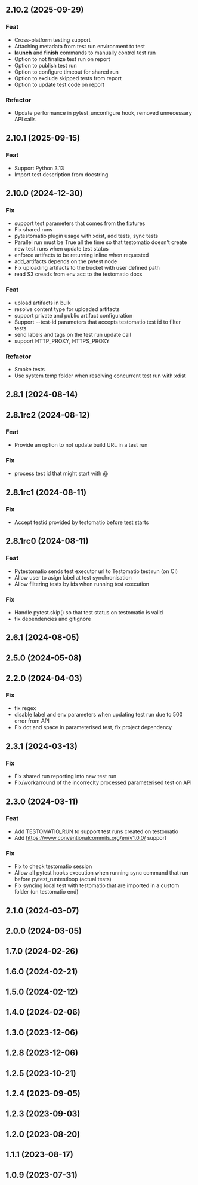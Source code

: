 ## 2.10.2 (2025-09-29)
### Feat
- Cross-platform testing support
- Attaching metadata from test run environment to test
- **launch** and **finish** commands to manually control test run
- Option to not finalize test run on report
- Option to publish test run
- Option to configure timeout for shared run
- Option to exclude skipped tests from report
- Option to update test code on report

### Refactor
- Update performance in pytest_unconfigure hook, removed unnecessary API calls

## 2.10.1 (2025-09-15)
### Feat
- Support Python 3.13
- Import test description from docstring

## 2.10.0 (2024-12-30)

### Fix
- support test parameters that comes from the fixtures
- Fix shared runs
- pytestomatio plugin usage with xdist, add tests, sync tests
- Parallel run must be True all the time so that testomatio doesn't create new test runs when update test status
- enforce artifacts to be returning inline when requested
- add_artifacts depends on the pytest node
- Fix uploading artifacts to the bucket with user defined path
- read S3 creads from env acc to the testomatio docs

### Feat
- upload artifacts in bulk
- resolve content type for uploaded artifacts
- support private and public artifact configuration
- Support --test-id parameters that accepts testomatio test id to filter tests
- send labels and tags on the test run update call
- support HTTP_PROXY, HTTPS_PROXY

### Refactor
- Smoke tests
- Use system temp folder when resolving concurrent test run with xdist

## 2.8.1 (2024-08-14)

## 2.8.1rc2 (2024-08-12)

### Feat

- Provide an option to not update build URL in a test run

### Fix

- process test id that might start with @

## 2.8.1rc1 (2024-08-11)

### Fix

- Accept testid provided by testomatio before test starts

## 2.8.1rc0 (2024-08-11)

### Feat

- Pytestomatio sends test executor url to Testomatio test run (on CI)
- Allow user to asign label at test synchronisation
- Allow filtering tests by ids when running test execution

### Fix

- Handle pytest.skip() so that test status on testomatio is valid
- fix dependencies and gitignore

## 2.6.1 (2024-08-05)

## 2.5.0 (2024-05-08)

## 2.2.0 (2024-04-03)

### Fix

- fix regex
- disable label and env parameters when updating test run due to 500 error from API
- Fix dot and space in parameterised test, fix project dependency

## 2.3.1 (2024-03-13)

### Fix

- Fix shared run reporting into new test run
- Fix/workarround of the incorreclty processed parameterised test on API

## 2.3.0 (2024-03-11)

### Feat

- Add TESTOMATIO_RUN to support test runs created on testomatio
- Add https://www.conventionalcommits.org/en/v1.0.0/ support

### Fix

- Fix to check testomatio session
- Allow all pytest hooks execution when running sync command that run before pytest_runtestloop (actual tests)
- Fix syncing local test with testomatio that are imported in a custom folder (on testomatio end)

## 2.1.0 (2024-03-07)

## 2.0.0 (2024-03-05)

## 1.7.0 (2024-02-26)

## 1.6.0 (2024-02-21)

## 1.5.0 (2024-02-12)

## 1.4.0 (2024-02-06)

## 1.3.0 (2023-12-06)

## 1.2.8 (2023-12-06)

## 1.2.5 (2023-10-21)

## 1.2.4 (2023-09-05)

## 1.2.3 (2023-09-03)

## 1.2.0 (2023-08-20)

## 1.1.1 (2023-08-17)

## 1.0.9 (2023-07-31)
